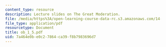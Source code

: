 ```yaml
---
content_type: resource
description: Lecture slides on The Great Moderation.
file: /media/https%3A/open-learning-course-data-rc.s3.amazonaws.com/14-462-advanced-macroeconomics-ii-spring-2007/7a464e0be0c27864ca39f8b7983696d7_ob_1_5.pdf
file_type: application/pdf
resourcetype: Document
title: ob_1_5.pdf
uid: 7a464e0b-e0c2-7864-ca39-f8b7983696d7
---
```

